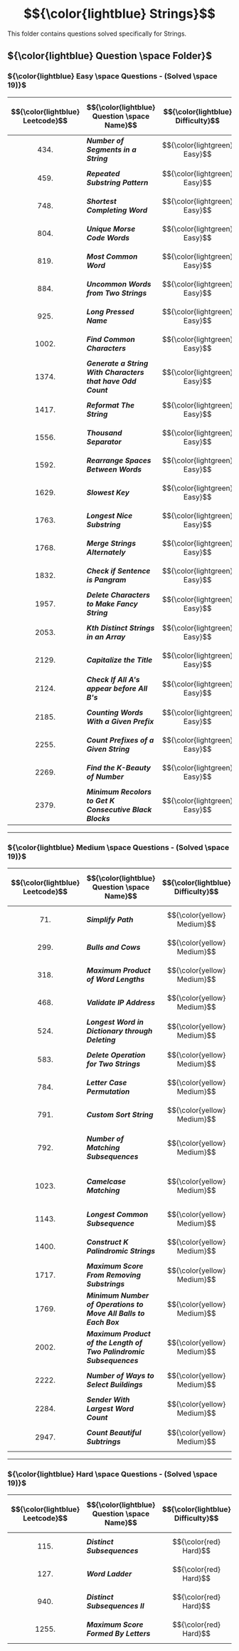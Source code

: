# $${\color{lightblue} Strings}$$

This folder contains questions solved specifically for Strings.

## ${\color{lightblue} Question \space Folder}$

### ${\color{lightblue} Easy \space Questions - (Solved \space 19)}$

| $${\color{lightblue} Leetcode}$$ | $${\color{lightblue} Question \space Name}$$ | $${\color{lightblue} Difficulty}$$ | $${\color{lightblue} Links}$$ | $${\color{lightblue} Hints}$$ | $${\color{lightblue} String \space Concepts}$$ | $${\color{lightblue} Companies}$$ |
|-|-|-|-|-|-|-|
| $${434.}$$ | ***Number of Segments in a String*** | $${\color{lightgreen} Easy}$$ | [Problem434](https://leetcode.com/problems/number-of-segments-in-a-string/description/) | [Hints](https://leetcode.com/problems/number-of-segments-in-a-string/solutions/4871418/number-of-segments-in-a-string-simplified-java/) | ***Regex, Stream*** | ***Meta*** |
| $${459.}$$ | ***Repeated Substring Pattern*** | $${\color{lightgreen} Easy}$$ | [Problem459](https://leetcode.com/problems/repeated-substring-pattern/description/) | [Hints](https://leetcode.com/problems/repeated-substring-pattern/solutions/4871583/repeated-substring-pattern-simplified-java/) | ***Pattern Matching*** | ***Adobe, Infosys*** |
| $${748.}$$ | ***Shortest Completing Word*** | $${\color{lightgreen} Easy}$$ | [Problem748](https://leetcode.com/problems/shortest-completing-word/description/) | [Hints](https://leetcode.com/problems/shortest-completing-word/solutions/4877766/shortest-completing-word-simplified-java/) | ***Stream, Frequency Map*** | ***Google, IBM, Cognizant*** |
| $${804.}$$ | ***Unique Morse Code Words*** | $${\color{lightgreen} Easy}$$ | [Problem804](https://leetcode.com/problems/unique-morse-code-words/description/) | [Hints](https://leetcode.com/problems/unique-morse-code-words/solutions/4877874/unique-morse-code-words-simplified-java/) | ***Data Map, Streams, Unique*** | ***Cognizant, Infosys*** |
| $${819.}$$ | ***Most Common Word*** | $${\color{lightgreen} Easy}$$ | [Problem819](https://leetcode.com/problems/most-common-word/description/) | [Hints](https://leetcode.com/problems/most-common-word/solutions/4872723/most-common-word-simplified-java/) | ***Frequency Map, Streams*** | ***Adobe*** |
| $${884.}$$ | ***Uncommon Words from Two Strings*** | $${\color{lightgreen} Easy}$$ | [Problem884](https://leetcode.com/problems/uncommon-words-from-two-sentences/description/) | [Hints](https://leetcode.com/problems/uncommon-words-from-two-sentences/solutions/4897931/uncommon-words-from-two-sentences-simplified-java/) | ***Frequency Map, Words Split*** | ***Infosys, Apple, Adobe*** |
| $${925.}$$ | ***Long Pressed Name*** | $${\color{lightgreen} Easy}$$ | [Problem925](https://leetcode.com/problems/long-pressed-name/description/) | [Hints](https://leetcode.com/problems/long-pressed-name/solutions/4899748/long-pressed-name-simplified-java/) | ***Pattern Matching, Class*** | ***Amazon, Google, Meta*** |
| $${1002.}$$ | ***Find Common Characters*** | $${\color{lightgreen} Easy}$$ | [Problem1002](https://leetcode.com/problems/find-common-characters/description/) | [Hints](https://leetcode.com/problems/find-common-characters/solutions/4899851/find-common-characters-simplified-java/) | ***Matrix*** | ***F5, Intel*** |
| $${1374.}$$ | ***Generate a String With Characters that have Odd Count*** | $${\color{lightgreen} Easy}$$ | [Problem1374](https://leetcode.com/problems/generate-a-string-with-characters-that-have-odd-counts/description/) | [Hints](https://leetcode.com/problems/generate-a-string-with-characters-that-have-odd-counts/solutions/4932242/generate-a-string-with-characters-that-have-odd-counts-simplified-java/) | ***Streams*** | ***Adobe, Yahoo*** |
| $${1417.}$$ | ***Reformat The String*** | $${\color{lightgreen} Easy}$$ | [Problem1417](https://leetcode.com/problems/reformat-the-string/description/) | [Hints](https://leetcode.com/problems/reformat-the-string/solutions/4899997/reformat-the-string-simplified-java/) | ***Stack*** | ***Yahoo, Alphabet*** |
| $${1556.}$$ | ***Thousand Separator*** | $${\color{lightgreen} Easy}$$ | [Problem1556](https://leetcode.com/problems/thousand-separator/description/) | [Hints](https://leetcode.com/problems/thousand-separator/solutions/4900061/thousand-separator-simplified-java/) | ***Stream*** | ***Unknown*** |
| $${1592.}$$ | ***Rearrange Spaces Between Words*** | $${\color{lightgreen} Easy}$$ | [Problem1592](https://leetcode.com/problems/rearrange-spaces-between-words/description/) | [Hints](https://leetcode.com/problems/rearrange-spaces-between-words/solutions/4901839/rearrange-spaces-between-words-simplified-java/) | ***Streams, Greedy*** | ***Infosys, Intel*** |
| $${1629.}$$ | ***Slowest Key*** | $${\color{lightgreen} Easy}$$ | [Problem1629](https://leetcode.com/problems/slowest-key/description/) | [Hints](https://leetcode.com/problems/slowest-key/solutions/4901986/slowest-key-simplified-java/) | ***Streams*** | ***Oracle, Adobe*** |
| $${1763.}$$ | ***Longest Nice Substring*** | $${\color{lightgreen} Easy}$$ | [Problem1763](https://leetcode.com/problems/longest-nice-substring/description/) | [Hints](https://leetcode.com/problems/longest-nice-substring/solutions/4902836/longest-nice-substring-simplified-java/) | ***Streams, Unique, ASCII*** | ***Samsung, Sony, Amazon*** |
| $${1768.}$$ | ***Merge Strings Alternately*** | $${\color{lightgreen} Easy}$$ | [Problem1768](https://leetcode.com/problems/merge-strings-alternately/description/) | [Hints](https://leetcode.com/problems/merge-strings-alternately/solutions/4939117/merge-strings-alternately-simplified-java/) | ***Two Pointers*** | ***Amazon, TCS*** |
| $${1832.}$$ | ***Check if Sentence is Pangram*** | $${\color{lightgreen} Easy}$$ | [Problem1832](https://leetcode.com/problems/check-if-the-sentence-is-pangram/description/) | [Hints](https://leetcode.com/problems/check-if-the-sentence-is-pangram/solutions/4939165/check-if-sentence-is-pangram-simplified-java/) | ***Frequency Map*** | ***Meta, Google*** |
| $${1957.}$$ | ***Delete Characters to Make Fancy String*** | $${\color{lightgreen} Easy}$$ | [Problem1957](https://leetcode.com/problems/delete-characters-to-make-fancy-string/description/) | [Hints](https://leetcode.com/problems/delete-characters-to-make-fancy-string/solutions/4939272/delete-characters-to-make-fancy-string-simplified-java/) | ***Stack Elimination*** | ***Intel, Amazon, Microsoft*** |
| $${2053.}$$ | ***Kth Distinct Strings in an Array*** | $${\color{lightgreen} Easy}$$ | [Problem2053](https://leetcode.com/problems/kth-distinct-string-in-an-array/description/) | [Hints](https://leetcode.com/problems/kth-distinct-string-in-an-array/solutions/4939990/kth-distinct-strings-in-an-array-simplified-java/) | ***Frequency Map*** | ***AWS*** |
| $${2129.}$$ | ***Capitalize the Title*** | $${\color{lightgreen} Easy}$$ | [Problem2129](https://leetcode.com/problems/capitalize-the-title/description/) | [Hints](https://leetcode.com/problems/capitalize-the-title/solutions/4940044/capitalize-the-title-simplified-java/) | ***Streams*** | ***Adobe*** |
| $${2124.}$$ | ***Check If All A's appear before All B's*** | $${\color{lightgreen} Easy}$$ | [Problem2124](https://leetcode.com/problems/check-if-all-as-appears-before-all-bs/description/) | [Hints](https://leetcode.com/problems/check-if-all-as-appears-before-all-bs/solutions/4940086/check-if-all-a-s-appear-before-all-b-s-simplified-java/) | ***Two Pointers*** | ***Yahoo*** |
| $${2185.}$$ | ***Counting Words With a Given Prefix*** | $${\color{lightgreen} Easy}$$ | [Problem2185](https://leetcode.com/problems/counting-words-with-a-given-prefix/description/) | [Hints](https://leetcode.com/problems/counting-words-with-a-given-prefix/solutions/4940787/counting-words-with-a-given-prefix-simplified-java/) | ***Streams, Pattern Matching*** | ***Microsoft, Apple*** |
| $${2255.}$$ | ***Count Prefixes of a Given String*** | $${\color{lightgreen} Easy}$$ | [Problem2255](https://leetcode.com/problems/count-prefixes-of-a-given-string/description/) | [Hints](https://leetcode.com/problems/count-prefixes-of-a-given-string/solutions/4945112/count-prefixes-of-a-given-string-simplified-java/) | ***Unique*** | ***Google, Microsoft*** |
| $${2269.}$$ | ***Find the K-Beauty of Number*** | $${\color{lightgreen} Easy}$$ | [Problem2269](https://leetcode.com/problems/find-the-k-beauty-of-a-number/description/) | [Hints](https://leetcode.com/problems/find-the-k-beauty-of-a-number/solutions/4950228/find-k-beauty-of-a-number-simplified-java/) | ***Fixed Sliding Window, Streams*** | ***Google, Meta, Adobe*** |
| $${2379.}$$ | ***Minimum Recolors to Get K Consecutive Black Blocks*** | $${\color{lightgreen} Easy}$$ | [Problem2379](https://leetcode.com/problems/minimum-recolors-to-get-k-consecutive-black-blocks/description/) | [Hints](https://leetcode.com/problems/minimum-recolors-to-get-k-consecutive-black-blocks/solutions/4950308/minimum-recolors-to-get-k-consecutive-black-blocks-simplified-java/) | ***Fixed Sliding Window, Streams*** | ***Meta, Microsoft, Infosys*** |

----

### ${\color{lightblue} Medium \space Questions - (Solved \space 19)}$

| $${\color{lightblue} Leetcode}$$ | $${\color{lightblue} Question \space Name}$$ | $${\color{lightblue} Difficulty}$$ | $${\color{lightblue} Links}$$ | $${\color{lightblue} Hints}$$ | $${\color{lightblue} String \space Concepts}$$ | $${\color{lightblue} Companies}$$ |
|-|-|-|-|-|-|-|
| $${71.}$$ | ***Simplify Path*** | $${\color{yellow} Medium}$$ | [Problem71](https://leetcode.com/problems/simplify-path/description/) | [Hints](https://leetcode.com/problems/simplify-path/solutions/4987722/simplify-path-simplified-java/) | ***Stack Tower of Hanoi*** | ***Google, Meta, Apple, Microsoft*** |
| $${299.}$$ | ***Bulls and Cows*** | $${\color{yellow} Medium}$$ | [Problem299](https://leetcode.com/problems/bulls-and-cows/description/) | [Hints](https://leetcode.com/problems/bulls-and-cows/solutions/4987954/bulls-and-cows-simplified-java/) | ***Frequency Map*** | ***Google, Meta*** |
| $${318.}$$ | ***Maximum Product of Word Lengths*** | $${\color{yellow} Medium}$$ | [Problem318](https://leetcode.com/problems/maximum-product-of-word-lengths/description/) | [Hints](https://leetcode.com/problems/maximum-product-of-word-lengths/solutions/5002206/maximum-product-of-word-lengths-simplified-java/) | ***Bit Masking*** | ***Google, Meta*** |
| $${468.}$$ | ***Validate IP Address*** | $${\color{yellow} Medium}$$ | [Problem468](https://leetcode.com/problems/validate-ip-address/description/) | [Hints](https://leetcode.com/problems/validate-ip-address/solutions/5015115/validate-ip-address-simplified-java/) | ***String Cases*** | ***Microsoft*** |
| $${524.}$$ | ***Longest Word in Dictionary through Deleting*** | $${\color{yellow} Medium}$$ | [Problem524](https://leetcode.com/problems/longest-word-in-dictionary-through-deleting/description/) | [Hints](https://leetcode.com/problems/longest-word-in-dictionary-through-deleting/solutions/5015209/longest-word-in-dictionary-through-deleting-java-simplified/) | ***Two Pointers, Greedy, Subsequence*** | ***TCS, Amazon*** |
| $${583.}$$ | ***Delete Operation for Two Strings*** | $${\color{yellow} Medium}$$ | [Problem583](https://leetcode.com/problems/delete-operation-for-two-strings/description/) | [Hints](https://leetcode.com/problems/delete-operation-for-two-strings/solutions/5015312/delete-operations-for-two-strings-simplified-java/) | ***2D dp, Tabulation, LCS*** | ***Amazon, Google, Meta*** |
| $${784.}$$ | ***Letter Case Permutation*** | $${\color{yellow} Medium}$$ | [Problem784](https://leetcode.com/problems/letter-case-permutation/description/) | [Hints](https://leetcode.com/problems/letter-case-permutation/solutions/5016747/letter-case-permutation-simplified-java/) | ***Recursion, Unique, Stream*** | ***Adobe, Google*** |
| $${791.}$$ | ***Custom Sort String*** | $${\color{yellow} Medium}$$ | [Problem791](https://leetcode.com/problems/custom-sort-string/description/) | [Hints](https://leetcode.com/problems/custom-sort-string/solutions/5019194/custom-sort-string-simplified-java/) | ***Frequency Map*** | ***Adobe, Flipkart*** |
| $${792.}$$ | ***Number of Matching Subsequences*** | $${\color{yellow} Medium}$$ | [Problem792](https://leetcode.com/problems/number-of-matching-subsequences/description/) | [Hints](https://leetcode.com/problems/number-of-matching-subsequences/solutions/5019259/number-of-matching-subsequences-simplified-java/) | ***Two Pointers, Greedy, Subsequence, Frequency Map*** | ***TCS, GeeksforGeeks, Amazon*** |
| $${1023.}$$ | ***Camelcase Matching*** | $${\color{yellow} Medium}$$ | [Problem1023](https://leetcode.com/problems/camelcase-matching/description/) | [Hints](https://leetcode.com/problems/camelcase-matching/solutions/5020413/camelcase-matching-simplified-java/) | ***Two Pointers, Greedy, Subsequence, Pattern Matching*** | ***Amazon, Microsoft*** |
| $${1143.}$$ | ***Longest Common Subsequence*** | $${\color{yellow} Medium}$$ | [Problem1143](https://leetcode.com/problems/longest-common-subsequence/description/) | [Hints](https://leetcode.com/problems/longest-common-subsequence/solutions/5062380/longest-common-subsequence-simplified-java/) | ***2D dp, Tabulation, LCS*** | ***Amazon, Google*** | 
| $${1400.}$$ | ***Construct K Palindromic Strings*** | $${\color{yellow} Medium}$$ | [Problem1400](https://leetcode.com/problems/construct-k-palindrome-strings/description/) | [Hints](https://leetcode.com/problems/construct-k-palindrome-strings/solutions/5062474/construct-k-palindromic-strings-simplified-java/) | ***Frequency Map*** | ***Amazon, Google, Microsoft*** |
| $${1717.}$$ | ***Maximum Score From Removing Substrings*** | $${\color{yellow} Medium}$$ | [Problem1717](https://leetcode.com/problems/maximum-score-from-removing-substrings/description/) | [Hints](https://leetcode.com/problems/maximum-score-from-removing-substrings/solutions/5072072/maximum-score-from-removing-substrings-simplified-java/) | ***Stack Elimination*** | ***Google, Adobe*** |
| $${1769.}$$ | ***Minimum Number of Operations to Move All Balls to Each Box*** | $${\color{yellow} Medium}$$ | [Problem1769](https://leetcode.com/problems/minimum-number-of-operations-to-move-all-balls-to-each-box/description/) | [Hints](https://leetcode.com/problems/minimum-number-of-operations-to-move-all-balls-to-each-box/solutions/5072168/minimum-number-of-operations-to-move-all-balls-to-each-box-simplified-java/) | ***Unique*** | ***Meta, Spotify*** |
| $${2002.}$$ | ***Maximum Product of the Length of Two Palindromic Subsequences*** | $${\color{yellow} Medium}$$ | [Problem2002](https://leetcode.com/problems/maximum-product-of-the-length-of-two-palindromic-subsequences/description/) | [Hints](https://leetcode.com/problems/maximum-product-of-the-length-of-two-palindromic-subsequences/) | ***LPS, Subsequence, 2D dp, Memonisation, Two Pointers*** | ***Microsoft, Google, Meta, Amazon*** |
| $${2222.}$$ | ***Number of Ways to Select Buildings*** | $${\color{yellow} Medium}$$ | [Problem2222](https://leetcode.com/problems/number-of-ways-to-select-buildings/description/) | [Hints](https://leetcode.com/problems/number-of-ways-to-select-buildings/solutions/5083562/number-of-ways-to-select-buildings-simplified-java/) | ***3D dp, Memonisation*** | ***Amazon, Infosys*** |
| $${2284.}$$ | ***Sender With Largest Word Count*** | $${\color{yellow} Medium}$$ | [Problem2284](https://leetcode.com/problems/sender-with-largest-word-count/description/) | [Hints](https://leetcode.com/problems/sender-with-largest-word-count/solutions/5083687/sender-with-largest-word-count-simplified-java/) | ***Frequency Map*** | ***Infosys, Intel*** | 
| $${2947.}$$ | ***Count Beautiful Subtrings*** | $${\color{yellow} Medium}$$ | [Problem2947](https://leetcode.com/problems/count-beautiful-substrings-i/description/) | [Hints](https://leetcode.com/problems/count-beautiful-substrings-i/solutions/5104770/count-beautiful-substrings-simplified-java/) | ***Two Pointers*** | ***Adobe*** |


----


### ${\color{lightblue} Hard \space Questions - (Solved \space 19)}$

| $${\color{lightblue} Leetcode}$$ | $${\color{lightblue} Question \space Name}$$ | $${\color{lightblue} Difficulty}$$ | $${\color{lightblue} Links}$$ | $${\color{lightblue} Hints}$$ | $${\color{lightblue} String \space Concepts}$$ | $${\color{lightblue} Companies}$$ |
|-|-|-|-|-|-|-|
| $${115.}$$ | ***Distinct Subsequences*** | $${\color{red} Hard}$$ | [Problem115](https://leetcode.com/problems/distinct-subsequences/description/) | [Hints](https://leetcode.com/problems/distinct-subsequences/solutions/5105040/distinct-subsequences-simplified-java/) | ***2D dp, Memonisation*** | ***Google, Meta, Microsoft*** |
| $${127.}$$ | ***Word Ladder*** | $${\color{red} Hard}$$ | [Problem127](https://leetcode.com/problems/word-ladder/description/) | [Hints](https://leetcode.com/problems/word-ladder/solutions/5109223/word-ladder-simplified-java/) | ***Graph, BFS*** | ***Amazon, Adobe, Intel*** |
| $${940.}$$ | ***Distinct Subsequences II*** | $${\color{red} Hard}$$ | [Problem940](https://leetcode.com/problems/distinct-subsequences-ii/description/) | [Hints](https://leetcode.com/problems/distinct-subsequences-ii/solutions/5141801/distinct-subsequences-ii-simplified-java/) | ***1D dp, Tabulation*** | ***Amazon, Adobe*** |
| $${1255.}$$ | ***Maximum Score Formed By Letters*** | $${\color{red} Hard}$$ | [Problem1255](https://leetcode.com/problems/maximum-score-words-formed-by-letters/description/) | [Hints](https://leetcode.com/problems/maximum-score-words-formed-by-letters/solutions/5146116/maximum-score-words-formed-by-letters-simplified-java/) | ***Backtracking, Bitmask*** | ***Amazon, Infosys, Intel*** |









